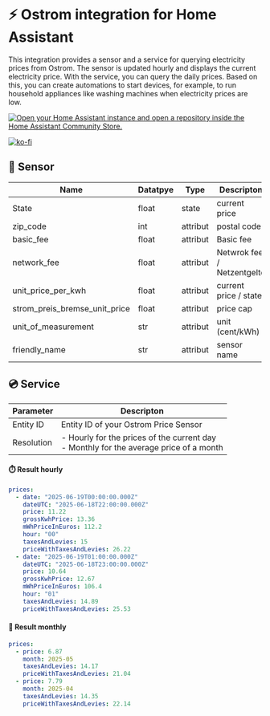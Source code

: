 # ⚡️ Ostrom integration for Home Assistant

This integration provides a sensor and a service for querying electricity prices from Ostrom. The sensor is updated hourly and displays the current electricity price.
With the service, you can query the daily prices. Based on this, you can create automations to start devices, for example, to run household appliances like washing machines when electricity prices are low.

[![Open your Home Assistant instance and open a repository inside the Home Assistant Community Store.](https://my.home-assistant.io/badges/hacs_repository.svg)](https://my.home-assistant.io/redirect/hacs_repository/?owner=panhans&repository=ha_ostrom_integration&category=Integration)

[![ko-fi](https://ko-fi.com/img/githubbutton_sm.svg)](https://ko-fi.com/Q5Q3QEH52)


## 🧭 Sensor

| Name                          | Datatpye  | Type     | Descripton                 |
|-------------------------------|---------- |----------|----------------------------|
| State                         | float     | state    | current price              |
| zip_code                      | int       | attribut | postal code                |
| basic_fee                     | float     | attribut | Basic fee                  |
| network_fee                   | float     | attribut | Netwrok fee / Netzentgelte |
| unit_price_per_kwh            | float     | attribut | current price / state      |
| strom_preis_bremse_unit_price | float     | attribut | price cap                  |
| unit_of_measurement           | str       | attribut | unit (cent/kWh)            |
| friendly_name                 | str       | attribut | sensor name                |

## 💿 Service

| Parameter | Descripton |
| --------- | ---------- |
| Entity ID | Entity ID of your Ostrom Price Sensor |
| Resolution | - Hourly for the prices of the current day </br> - Monthly for the average price of a month |

#### ⏱️ Result hourly

```yaml
prices:
  - date: "2025-06-19T00:00:00.000Z"
    dateUTC: "2025-06-18T22:00:00.000Z"
    price: 11.22
    grossKwhPrice: 13.36
    mWhPriceInEuros: 112.2
    hour: "00"
    taxesAndLevies: 15
    priceWithTaxesAndLevies: 26.22
  - date: "2025-06-19T01:00:00.000Z"
    dateUTC: "2025-06-18T23:00:00.000Z"
    price: 10.64
    grossKwhPrice: 12.67
    mWhPriceInEuros: 106.4
    hour: "01"
    taxesAndLevies: 14.89
    priceWithTaxesAndLevies: 25.53
```

#### 📅 Result monthly

```yaml
prices:
  - price: 6.87
    month: 2025-05
    taxesAndLevies: 14.17
    priceWithTaxesAndLevies: 21.04
  - price: 7.79
    month: 2025-04
    taxesAndLevies: 14.35
    priceWithTaxesAndLevies: 22.14
```
